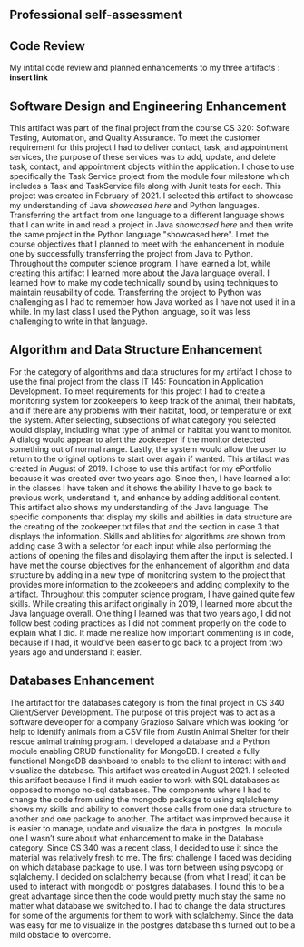 
## Professional self-assessment



## Code Review
My intital code review and planned enhancements to my three artifacts :
**insert link**



















## Software Design and Engineering Enhancement

	
This artifact was part of the final project from the course CS 320: Software Testing, Automation, and Quality Assurance.  To meet the customer requirement for this project I had to deliver contact, task, and appointment services, the purpose of these services was to add, update, and delete task, contact, and appointment objects within the application. I chose to use specifically the Task Service project from the module four milestone which includes a Task and TaskService file along with Junit tests for each.  This project was created in February of 2021.
I selected this artifact to showcase my understanding of Java *showcased here* and Python languages. Transferring the artifact from one language to a different language shows that I can write in and read a project in Java *showcased here* and then write the same project in the Python language "showcased here".
I met the course objectives that I planned to meet with the enhancement in module one by successfully transferring the project from Java to Python.
Throughout the computer science program, I have learned a lot, while creating this artifact I learned more about the Java language overall. I learned how to make my code technically sound by using techniques to maintain reusability of code.  Transferring the project to Python was challenging as I had to remember how Java worked as I have not used it in a while.  In my last class I used the Python language, so it was less challenging to write in that language.





## Algorithm and Data Structure Enhancement

For the category of algorithms and data structures for my artifact I chose to use the final project from the class IT 145: Foundation in Application Development.  To meet requirements for this project I had to create a monitoring system for zookeepers to keep track of the animal, their habitats, and if there are any problems with their habitat, food, or temperature or exit the system.  After selecting, subsections of what category you selected would display, including what type of animal or habitat you want to monitor.  A dialog would appear to alert the zookeeper if the monitor detected something out of normal range. Lastly, the system would allow the user to return to the original options to start over again if wanted. This artifact was created in August of 2019.
I chose to use this artifact for my ePortfolio because it was created over two years ago.  Since then, I have learned a lot in the classes I have taken and it shows the ability I have to go back to previous work, understand it, and enhance by adding additional content.  This artifact also shows my understanding of the Java language. The specific components that display my skills and abilities in data structure are the creating of the zookeeper.txt files that and the section in case 3 that displays the information.  Skills and abilities for algorithms are shown from adding case 3 with a selector for each input while also performing the actions of opening the files and displaying them after the input is selected.
I have met the course objectives for the enhancement of algorithm and data structure by adding in a new type of monitoring system to the project that provides more information to the zookeepers and adding complexity to the artifact.
Throughout this computer science program, I have gained quite few skills. While creating this artifact originally in 2019, I learned more about the Java language overall. One thing I learned was that two years ago, I did not follow best coding practices as I did not comment properly on the code to explain what I did.  It made me realize how important commenting is in code, because if I had, it would’ve been easier to go back to a project from two years ago and understand it easier.


## Databases Enhancement

The artifact for the databases category is from the final project in CS 340 Client/Server Development.  The purpose of this project was to act as a software developer for a company Grazioso Salvare which was looking for help to identify animals from a CSV file from Austin Animal Shelter for their rescue animal training program.  I developed a database and a Python module enabling CRUD functionality for MongoDB.  I created a fully functional MongoDB dashboard to enable to the client to interact with and visualize the database.  This artifact was created in August 2021.
I selected this artifact because I find it much easier to work with SQL databases as opposed to mongo no-sql databases. The components where I had to change the code from using the mongodb package to using sqlalchemy shows my skills and ability to convert those calls from one data structure to another and one package to another. The artifact was improved because it is easier to manage, update and visualize the data in postgres. 
In module one I wasn’t sure about what enhancement to make in the Database category.  Since CS 340 was a recent class, I decided to use it since the material was relatively fresh to me.
The first challenge I faced was deciding on which database package to use. I was torn between using psycopg or sqlalchemy. I decided on sqlalchemy because (from what I read) it can be used to interact with mongodb or postgres databases. I found this to be a great advantage since then the code would pretty much stay the same no matter what database we switched to. 
I had to change the data structures for some of the arguments for them to work with sqlalchemy. Since the data was easy for me to visualize in the postgres database this turned out to be a mild obstacle to overcome. 


